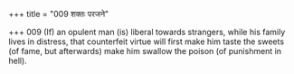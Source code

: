 +++
title = "009 शक्तः परजने"

+++
009	(If) an opulent man (is) liberal towards strangers, while his family lives in distress, that counterfeit virtue will first make him taste the sweets (of fame, but afterwards) make him swallow the poison (of punishment in hell).
